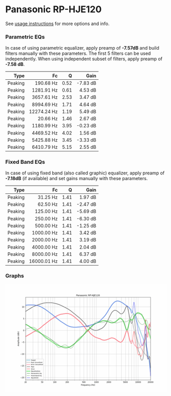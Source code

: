 # Panasonic RP-HJE120
See [usage instructions](https://github.com/jaakkopasanen/AutoEq#usage) for more options and info.

### Parametric EQs
In case of using parametric equalizer, apply preamp of **-7.57dB** and build filters manually
with these parameters. The first 5 filters can be used independently.
When using independent subset of filters, apply preamp of **-7.58 dB**.

| Type    | Fc          |    Q | Gain     |
|--------:|------------:|-----:|---------:|
| Peaking | 190.68 Hz   | 0.52 | -7.83 dB |
| Peaking | 1281.91 Hz  | 0.61 | 4.53 dB  |
| Peaking | 3657.61 Hz  | 2.53 | 3.47 dB  |
| Peaking | 8994.69 Hz  | 1.71 | 4.64 dB  |
| Peaking | 12274.24 Hz | 1.19 | 5.49 dB  |
| Peaking | 20.66 Hz    | 1.46 | 2.67 dB  |
| Peaking | 1180.99 Hz  | 3.95 | -0.23 dB |
| Peaking | 4469.52 Hz  | 4.02 | 1.56 dB  |
| Peaking | 5425.88 Hz  | 3.45 | -3.33 dB |
| Peaking | 6410.79 Hz  | 5.15 | 2.55 dB  |

### Fixed Band EQs
In case of using fixed band (also called graphic) equalizer, apply preamp of **-7.18dB**
(if available) and set gains manually with these parameters.

| Type    | Fc          |    Q | Gain     |
|--------:|------------:|-----:|---------:|
| Peaking | 31.25 Hz    | 1.41 | 1.97 dB  |
| Peaking | 62.50 Hz    | 1.41 | -2.47 dB |
| Peaking | 125.00 Hz   | 1.41 | -5.69 dB |
| Peaking | 250.00 Hz   | 1.41 | -6.30 dB |
| Peaking | 500.00 Hz   | 1.41 | -1.25 dB |
| Peaking | 1000.00 Hz  | 1.41 | 3.42 dB  |
| Peaking | 2000.00 Hz  | 1.41 | 3.19 dB  |
| Peaking | 4000.00 Hz  | 1.41 | 2.04 dB  |
| Peaking | 8000.00 Hz  | 1.41 | 6.37 dB  |
| Peaking | 16000.01 Hz | 1.41 | 4.00 dB  |

### Graphs
![](./Panasonic%20RP-HJE120.png)